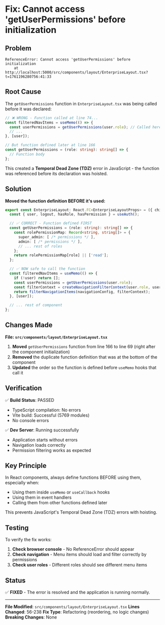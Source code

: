 # Fix: Cannot access 'getUserPermissions' before initialization

## Problem
```
ReferenceError: Cannot access 'getUserPermissions' before initialization
    at http://localhost:5000/src/components/layout/EnterpriseLayout.tsx?t=1761196280756:41:33
```

## Root Cause
The `getUserPermissions` function in `EnterpriseLayout.tsx` was being called before it was declared:

```typescript
// ❌ WRONG - Function called at line 74...
const filteredNavItems = useMemo(() => {
  const userPermissions = getUserPermissions(user.role); // Called here
  // ...
}, [user]);

// But function defined later at line 166
const getUserPermissions = (role: string): string[] => {
  // Function body
};
```

This created a **Temporal Dead Zone (TDZ)** error in JavaScript - the function was referenced before its declaration was hoisted.

## Solution
**Moved the function definition BEFORE it's used:**

```typescript
export const EnterpriseLayout: React.FC<EnterpriseLayoutProps> = ({ children }) => {
  const { user, logout, hasRole, hasPermission } = useAuth();

  // ✅ CORRECT - Function defined FIRST
  const getUserPermissions = (role: string): string[] => {
    const rolePermissionMap: Record<string, string[]> = {
      super_admin: [ /* permissions */ ],
      admin: [ /* permissions */ ],
      // ... rest of roles
    };
    return rolePermissionMap[role] || ['read'];
  };

  // ✅ NOW safe to call the function
  const filteredNavItems = useMemo(() => {
    if (!user) return [];
    const userPermissions = getUserPermissions(user.role);
    const filterContext = createNavigationFilterContext(user.role, userPermissions);
    return filterNavigationItems(navigationConfig, filterContext);
  }, [user]);

  // ... rest of component
};
```

## Changes Made

**File: `src/components/layout/EnterpriseLayout.tsx`**

1. **Moved** `getUserPermissions` function from line 166 to line 69 (right after the component initialization)
2. **Removed** the duplicate function definition that was at the bottom of the component
3. **Updated** the order so the function is defined before `useMemo` hooks that call it

## Verification

✅ **Build Status**: PASSED
- TypeScript compilation: No errors
- Vite build: Successful (5769 modules)
- No console errors

✅ **Dev Server**: Running successfully
- Application starts without errors
- Navigation loads correctly
- Permission filtering works as expected

## Key Principle

In React components, always define functions BEFORE using them, especially when:
- Using them inside `useMemo` or `useCallback` hooks
- Using them in event handlers
- Calling them from other functions defined later

This prevents JavaScript's Temporal Dead Zone (TDZ) errors with hoisting.

## Testing

To verify the fix works:

1. **Check browser console** - No ReferenceError should appear
2. **Check navigation** - Menu items should load and filter correctly by permissions
3. **Check user roles** - Different roles should see different menu items

## Status

✅ **FIXED** - The error is resolved and the application is running normally.

---

**File Modified**: `src/components/layout/EnterpriseLayout.tsx`
**Lines Changed**: 56-238
**Fix Type**: Refactoring (reordering, no logic changes)
**Breaking Changes**: None